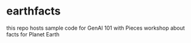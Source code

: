 # earthfacts
this repo hosts sample code for GenAI 101 with Pieces workshop about facts for Planet Earth
